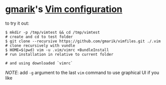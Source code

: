 # [gmarik](http://github.com/gmarik)'s [Vim configuration](http://github.com/gmarik/vimfiles)

to try it out:

    $ mkdir -p /tmp/vimtest && cd /tmp/vimtest                               # create and cd to test folder
    $ git clone --recursive https://github.com/gmarik/vimfiles.git ./.vim    # clone recursively with vundle
    $ HOME=$(pwd) vim -u .vim/vimrc +BundleInstall                           # run installation in relative to current folder
                                                                             # and using downloaded `vimrc`

*NOTE*: add `-g` argument to the last `vim` command to use graphical UI if you like
